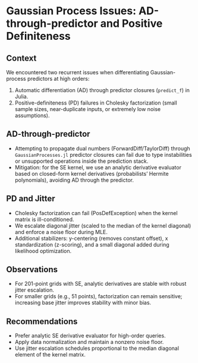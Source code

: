 Gaussian Process Issues: AD-through-predictor and Positive Definiteness
========================================================================

Context
-------
We encountered two recurrent issues when differentiating Gaussian-process predictors at high orders:
1. Automatic differentiation (AD) through predictor closures (`predict_f`) in Julia.
2. Positive-definiteness (PD) failures in Cholesky factorization (small sample sizes, near-duplicate inputs, or extremely low noise assumptions).

AD-through-predictor
---------------------
- Attempting to propagate dual numbers (ForwardDiff/TaylorDiff) through `GaussianProcesses.jl` predictor closures can fail due to type instabilities or unsupported operations inside the prediction stack.
- Mitigation: for the SE kernel, we use an analytic derivative evaluator based on closed-form kernel derivatives (probabilists’ Hermite polynomials), avoiding AD through the predictor.

PD and Jitter
-------------
- Cholesky factorization can fail (PosDefException) when the kernel matrix is ill-conditioned.
- We escalate diagonal jitter (scaled to the median of the kernel diagonal) and enforce a noise floor during MLE.
- Additional stabilizers: y-centering (removes constant offset), x standardization (z-scoring), and a small diagonal added during likelihood optimization.

Observations
------------
- For 201-point grids with SE, analytic derivatives are stable with robust jitter escalation.
- For smaller grids (e.g., 51 points), factorization can remain sensitive; increasing base jitter improves stability with minor bias.

Recommendations
---------------
- Prefer analytic SE derivative evaluator for high-order queries.
- Apply data normalization and maintain a nonzero noise floor.
- Use jitter escalation schedules proportional to the median diagonal element of the kernel matrix.


